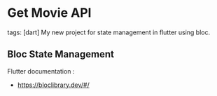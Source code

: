 # Get Movie API
tags: [dart]
My new project for state management in flutter using bloc.

## Bloc State Management

Flutter documentation :
- https://bloclibrary.dev/#/

